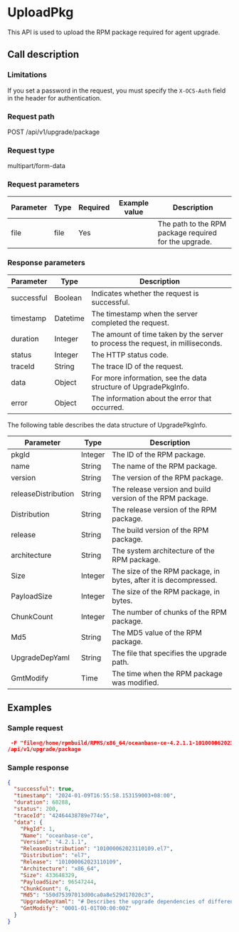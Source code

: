 # UploadPkg

This API is used to upload the RPM package required for agent upgrade.

## Call description

### Limitations

If you set a password in the request, you must specify the `X-OCS-Auth` field in the header for authentication.
<!-- For more information, see [Authentication based on public-key encryption](.200.api-hybrid-encryption.md). -->

### Request path

POST /api/v1/upgrade/package

### Request type

multipart/form-data

### Request parameters

| Parameter | Type | Required | Example value | Description |
| --- | --- | --- | --- | --- |
| file | file | Yes | | The path to the RPM package required for the upgrade. |

### Response parameters

| Parameter | Type | Description |
| --- | --- | --- |
| successful | Boolean | Indicates whether the request is successful. |
| timestamp | Datetime | The timestamp when the server completed the request. |
| duration | Integer | The amount of time taken by the server to process the request, in milliseconds. |
| status | Integer | The HTTP status code. |
| traceId | String | The trace ID of the request. |
| data | Object | For more information, see the data structure of UpgradePkgInfo. |
| error | Object | The information about the error that occurred. |

The following table describes the data structure of UpgradePkgInfo.

| Parameter | Type | Description |
| --- | --- | --- |
| pkgId | Integer | The ID of the RPM package. |
| name | String | The name of the RPM package. |
| version | String | The version of the RPM package. |
| releaseDistribution | String | The release version and build version of the RPM package. |
| Distribution | String | The release version of the RPM package. |
| release | String | The build version of the RPM package. |
| architecture | String | The system architecture of the RPM package. |
| Size | Integer | The size of the RPM package, in bytes, after it is decompressed. |
| PayloadSize | Integer | The size of the RPM package, in bytes. |
| ChunkCount | Integer | The number of chunks of the RPM package. |
| Md5 | String | The MD5 value of the RPM package. |
| UpgradeDepYaml | String | The file that specifies the upgrade path. |
| GmtModify | Time | The time when the RPM package was modified. |

## Examples

### Sample request

```json
 -F "file=@/home/rpmbuild/RPMS/x86_64/oceanbase-ce-4.2.1.1-101000062023110109.el7.x86_64.rpm"
/api/v1/upgrade/package
```

### Sample response

```json
{
  "successful": true,
  "timestamp": "2024-01-09T16:55:58.153159003+08:00",
  "duration": 68288,
  "status": 200,
  "traceId": "42464438789e774e",
  "data": {
    "PkgId": 1,
    "Name": "oceanbase-ce",
    "Version": "4.2.1.1",
    "ReleaseDistribution": "101000062023110109.el7",
    "Distribution": "el7",
    "Release": "101000062023110109",
    "Architecture": "x86_64",
    "Size": 433648329,
    "PayloadSize": 96547244,
    "ChunkCount": 6,
    "Md5": "550d75397013d00ca0a8e529d17020c3",
    "UpgradeDepYaml": "# Describes the upgrade dependencies of different OceanBase Database versions.\n# For more information, see release/ptw5y7.\n\n# For each officially released OceanBase Database version, a record with the following attributes is added to the .yaml file:\n#  * version: the source version or a transition version during the upgrade. The value is a version number in the A.B.C format. If the value is in the A.B.C-D format, the build number must be greater than or equal to D.\n#  * can_be_upgraded_to: the target versions that the current version can be *directly* upgraded to. The value is a list of versions that are determined through compatibility tests by the QA of OceanBase Database.\n#  * deprecated: indicates whether the current version has been deprecated. The default value is False. The value True indicates that the current version has been deprecated and \n# can serve as the source version or a transition version of the upgrade, but cannot be the target version of the upgrade. \n#  * require_from_binary: The default value is False. The value True indicates that if the current version acts as a transition version of the upgrade, you must run the upgrade script and upgrade the OBServer node to this version.\n#\n\n# The OceanBase Database upgrade module of OceanBase Cloud Platform (OCP) reads this file. Given the source and target versions of the upgrade, the upgrade module automatically\n# determines the shortest upgrade path if the preceding requirements are met. Algorithm:\n# The upgrade module builds a diagram based on the following descriptions. Each version is represented by a node and the value of can_be_upgraded_to is represented by a\n# side. The upgrade module finds the shortest path between the source and target versions. Except the start node, other nodes in an upgrade path\n# must not represent a version that has been deprecated. If two version formats A.B.C and A.B.C-D are matched, the latter is preferred.\n# \n#\n\n- version: 4.0.0.0\n  can_be_upgraded_to:\n      - 4.1.0.0\n\n# 4.1.0.x is barrier\n- version: 4.1.0.0-100000192023032010   # V4.1 BETA cannot be the target version of the upgrade.\n  can_be_upgraded_to:\n    - 4.1.0.0\n  deprecated: True\n\n- version: 4.1.0.0\n  can_be_upgraded_to:\n      - 4.1.0.1\n\n- version: 4.1.0.1\n  can_be_upgraded_to:\n      - 4.1.0.2\n\n- version: 4.1.0.2\n  can_be_upgraded_to:\n      - 4.2.0.0\n  require_from_binary:\n    value: True\n    when_come_from: [4.0.0.0, 4.1.0.0-100000192023032010]\n\n- version: 4.2.0.0-100000152023080109   # V4.2 RC2 cannot be the target version of the upgrade.\n  can_be_upgraded_to:\n    - 4.2.0.0\n  deprecated: True\n\n- version: 4.2.0.0-100010022023081817   # V4.2 RC2 hotfix cannot be the target version of the upgrade.\n  can_be_upgraded_to:\n    - 4.2.0.0\n  deprecated: True\n\n- version: 4.2.0.0\n  can_be_upgraded_to:\n      - 4.2.1.0\n\n# 4.2.1.x is barrier\n- version: 4.2.1.0\n  can_be_upgraded_to:\n      - 4.2.1.1\n\n- version: 4.2.1.1\n  can_be_upgraded_to:\n      - 4.3.0.0\n  require_from_binary:\n    value: True\n    when_come_from: [4.1.0.0, 4.1.0.1, 4.1.0.2, 4.2.0.0]\n",
    "GmtModify": "0001-01-01T00:00:00Z"
  }
}
```
